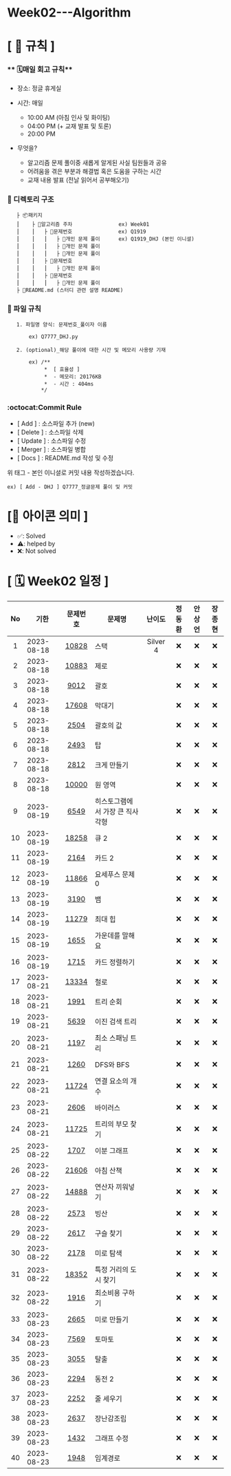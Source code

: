 # Week02---Algorithm

# **[ 🚫 규칙 ]**

### ** 🗓매일 회고 규칙**
- 장소: 정글 휴게실
- 시간: 매일
    - 10:00 AM (아침 인사 및 화이팅)
    - 04:00 PM (+ 교재 발표 및 토론)
    - 20:00 PM
    
- 무엇을?
    - 알고리즘 문제 풀이중 새롭게 알게된 사실 팀원들과 공유
    - 어려움을 겪은 부분과 해결법 혹은 도움을 구하는 시간
    - 교재 내용 발표 (전날 읽어서 공부해오기)

### **📌 디렉토리 구조**

       ├ 📦패키지
       ⎮    ├ 📁알고리즘 주차               ex) Week01
       ⎮    ⎮   ├ 📁문제번호               ex) Q1919
       ⎮    ⎮   ⎮   ├︎ 📃개인 문제 풀이      ex) Q1919_DHJ (본인 이니셜)
       ⎮    ⎮   ⎮   ├︎ 📃개인 문제 풀이
       ⎮    ⎮   ⎮   ├ 📃개인 문제 풀이
       ⎮    ⎮   ├ 📁문제번호  
       ⎮    ⎮   ⎮   ├︎ 📃개인 문제 풀이
       ⎮    ⎮   ├ 📁문제번호
       ⎮    ⎮   ⎮   ├ 📃개인 문제 풀이
       ├ 📝README.md (스터디 관련 설명 README)


### **📌 파일 규칙**

       1. 파일명 양식: 문제번호_풀이자 이름
   
           ex) Q7777_DHJ.py

       2. (optional)_해당 풀이에 대한 시간 및 메모리 사용량 기재
           
           ex) /**
                *  [ 효율성 ]
                *  - 메모리: 20176KB
                *  - 시간 : 404ms
               */

### **:octocat:Commit Rule** ###
- [ Add ]    : 소스파일 추가 (new)
- [ Delete ] : 소스파일 삭제
- [ Update ] : 소스파일 수정
- [ Merger ] : 소스파일 병합
- [ Docs ]   : README.md 작성 및 수정

위 태그 - 본인 이니셜로 커밋 내용 작성하겠습니다.

    ex) [ Add - DHJ ] Q7777_정글문제 풀이 및 커밋

# **[📌 아이콘 의미 ]**
- ✅: Solved
- ⚠️: helped by
- ❌: Not solved

# **[ 🗓 Week02 일정 ]**

|No|기한|문제번호|문제명|난이도|정동환|안상언|장종현
|:-:|------|:-----:|-------|:-----:|:-----:|:-----:|:-----:|
|1|2023-08-18|[10828](https://www.acmicpc.net/problem/10828)|스택|Silver 4|❌|❌|❌|
|2|2023-08-18|[10883](https://www.acmicpc.net/problem/10883)|제로||❌|❌|❌|
|3|2023-08-18|[9012](https://www.acmicpc.net/problem/9012)|괄호||❌|❌|❌|
|4|2023-08-18|[17608](https://www.acmicpc.net/problem/17608)|막대기||❌|❌|❌|
|5|2023-08-18|[2504](https://www.acmicpc.net/problem/2504)|괄호의 값||❌|❌|❌|
|6|2023-08-18|[2493](https://www.acmicpc.net/problem/2493)|탑||❌|❌|❌|
|7|2023-08-18|[2812](https://www.acmicpc.net/problem/2812)|크게 만들기||❌|❌|❌|
|8|2023-08-18|[10000](https://www.acmicpc.net/problem/10000)|원 영역||❌|❌|❌|
|9|2023-08-19|[6549](https://www.acmicpc.net/problem/6549)|히스토그램에서 가장 큰 직사각형||❌|❌|❌|
|10|2023-08-19|[18258](https://www.acmicpc.net/problem/18258)|큐 2||❌|❌|❌|
|11|2023-08-19|[2164](https://www.acmicpc.net/problem/2164)|카드 2||❌|❌|❌|
|12|2023-08-19|[11866](https://www.acmicpc.net/problem/11866)|요세푸스 문제 0||❌|❌|❌|
|13|2023-08-19|[3190](https://www.acmicpc.net/problem/3190)|뱀||❌|❌|❌|
|14|2023-08-19|[11279](https://www.acmicpc.net/problem/11279)|최대 힙||❌|❌|❌|
|15|2023-08-19|[1655](https://www.acmicpc.net/problem/1655)|가운데를 말해요||❌|❌|❌|
|16|2023-08-19|[1715](https://www.acmicpc.net/problem/1715)|카드 정렬하기||❌|❌|❌|
|17|2023-08-21|[13334](https://www.acmicpc.net/problem/13334)|철로||❌|❌|❌|
|18|2023-08-21|[1991](https://www.acmicpc.net/problem/1991)|트리 순회||❌|❌|❌|
|19|2023-08-21|[5639](https://www.acmicpc.net/problem/5639)|이진 검색 트리||❌|❌|❌|
|20|2023-08-21|[1197](https://www.acmicpc.net/problem/1197)|최소 스패닝 트리||❌|❌|❌|
|21|2023-08-21|[1260](https://www.acmicpc.net/problem/1260)|DFS와 BFS||❌|❌|❌|
|22|2023-08-21|[11724](https://www.acmicpc.net/problem/11724)|연결 요소의 개수||❌|❌|❌|
|23|2023-08-21|[2606](https://www.acmicpc.net/problem/2606)|바이러스||❌|❌|❌|
|24|2023-08-21|[11725](https://www.acmicpc.net/problem/11725)|트리의 부모 찾기||❌|❌|❌|
|25|2023-08-22|[1707](https://www.acmicpc.net/problem/1707)|이분 그래프||❌|❌|❌|
|26|2023-08-22|[21606](https://www.acmicpc.net/problem/21606)|아침 산책||❌|❌|❌|
|27|2023-08-22|[14888](https://www.acmicpc.net/problem/14888)|연산자 끼워넣기||❌|❌|❌|
|28|2023-08-22|[2573](https://www.acmicpc.net/problem/2573)|빙산||❌|❌|❌|
|29|2023-08-22|[2617](https://www.acmicpc.net/problem/2617)|구슬 찾기||❌|❌|❌|
|30|2023-08-22|[2178](https://www.acmicpc.net/problem/2178)|미로 탐색||❌|❌|❌|
|31|2023-08-22|[18352](https://www.acmicpc.net/problem/18352)|특정 거리의 도시 찾기||❌|❌|❌|
|32|2023-08-22|[1916](https://www.acmicpc.net/problem/1916)|최소비용 구하기||❌|❌|❌|
|33|2023-08-23|[2665](https://www.acmicpc.net/problem/2665)|미로 만들기||❌|❌|❌|
|34|2023-08-23|[7569](https://www.acmicpc.net/problem/7569)|토마토||❌|❌|❌|
|35|2023-08-23|[3055](https://www.acmicpc.net/problem/3055)|탈출||❌|❌|❌|
|36|2023-08-23|[2294](https://www.acmicpc.net/problem/2294)|동전 2||❌|❌|❌|
|37|2023-08-23|[2252](https://www.acmicpc.net/problem/2252)|줄 세우기||❌|❌|❌|
|38|2023-08-23|[2637](https://www.acmicpc.net/problem/2637)|장난감조립||❌|❌|❌|
|39|2023-08-23|[1432](https://www.acmicpc.net/problem/1432)|그래프 수정||❌|❌|❌|
|40|2023-08-23|[1948](https://www.acmicpc.net/problem/1948)|임계경로||❌|❌|❌|

